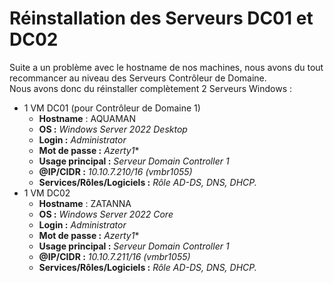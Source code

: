 # Réinstallation des Serveurs DC01 et DC02 

Suite a un problème avec le hostname de nos machines, nous avons du tout recommancer au niveau des Serveurs Contrôleur de Domaine.  
Nous avons donc du réinstaller complètement 2 Serveurs Windows :  
- 1 VM DC01 (pour Contrôleur de Domaine 1)
    - **Hostname** : AQUAMAN
    - **OS :** *Windows Server 2022 Desktop*
    - **Login :** *Administrator*
    - **Mot de passe :** *Azerty1**
    - **Usage principal :** *Serveur Domain Controller 1*
    - **@IP/CIDR :** *10.10.7.210/16 (vmbr1055)*
    - **Services/Rôles/Logiciels :** *Rôle AD-DS, DNS, DHCP.*
- 1 VM DC02
    - **Hostname** : ZATANNA
    - **OS :** *Windows Server 2022 Core*
    - **Login :** *Administrator*
    - **Mot de passe :** *Azerty1**
    - **Usage principal :** *Serveur Domain Controller 1*
    - **@IP/CIDR :** *10.10.7.211/16 (vmbr1055)*
    - **Services/Rôles/Logiciels :** *Rôle AD-DS, DNS, DHCP.*
